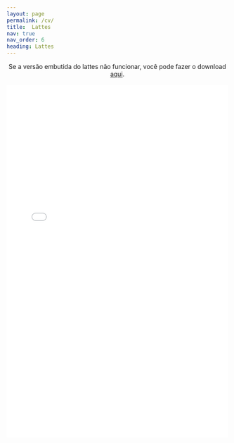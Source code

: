 ```yaml
---
layout: page
permalink: /cv/
title:  Lattes
nav: true
nav_order: 6
heading: Lattes
---
```


<center>
Se a versão embutida do lattes não funcionar, você pode fazer o download <a href="/assets/pdf/lattes.pdf" target="_blank">aqui</a>.
</center>

<br>

<center>
<object data="/assets/pdf/lattes.pdf#view=FitH&pagemode=none" width="100%" height="800px" type="application/pdf">
	<embed src="/assets/pdf/lattes.pdf#view=FitH&pagemode=none" width="100%" height="800px" type="application/pdf" />
</object>
</center>